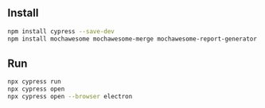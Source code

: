 ## Install
```bash
npm install cypress --save-dev
npm install mochawesome mochawesome-merge mochawesome-report-generator --save-dev
```
## Run
```bash
npx cypress run
npx cypress open
npx cypress open --browser electron
```